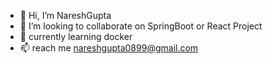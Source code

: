 - 👋 Hi, I’m NareshGupta
- 💞️ I’m looking to collaborate on SpringBoot or React Project
- 💞️ currently learning docker
- 📫  reach me nareshgupta0899@gmail.com

<!---
nareshgupta99/nareshgupta99 is a ✨ special ✨ repository because its `README.md` (this file) appears on your GitHub profile.
You can click the Preview link to take a look at your changes.
--->
